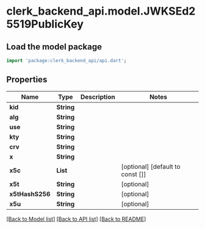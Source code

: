 # clerk_backend_api.model.JWKSEd25519PublicKey

## Load the model package
```dart
import 'package:clerk_backend_api/api.dart';
```

## Properties
Name | Type | Description | Notes
------------ | ------------- | ------------- | -------------
**kid** | **String** |  | 
**alg** | **String** |  | 
**use** | **String** |  | 
**kty** | **String** |  | 
**crv** | **String** |  | 
**x** | **String** |  | 
**x5c** | **List<String>** |  | [optional] [default to const []]
**x5t** | **String** |  | [optional] 
**x5tHashS256** | **String** |  | [optional] 
**x5u** | **String** |  | [optional] 

[[Back to Model list]](../README.md#documentation-for-models) [[Back to API list]](../README.md#documentation-for-api-endpoints) [[Back to README]](../README.md)


